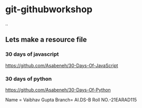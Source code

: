 # git-githubworkshop
..
## Lets make a resource file

### 30 days of javascript
https://github.com/Asabeneh/30-Days-Of-JavaScript

### 30 days of python
https://github.com/Asabeneh/30-Days-Of-Python

Name = Vaibhav Gupta
Branch= AI.DS-B
Roll NO.-21EARAD115

